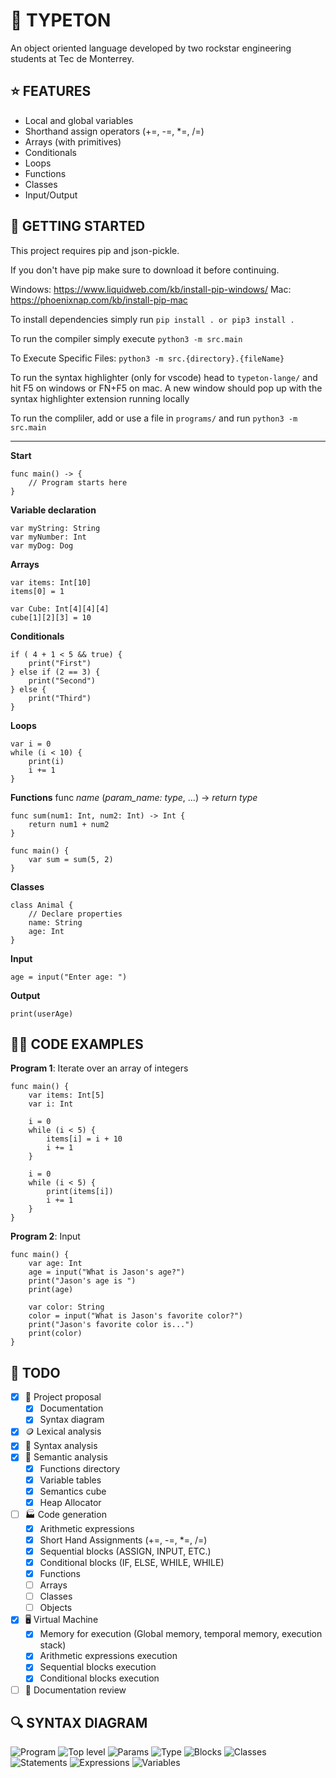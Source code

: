 # 🦭 TYPETON

An object oriented language developed by two rockstar engineering students at Tec de Monterrey.

## ⭐️ FEATURES

- Local and global variables
- Shorthand assign operators (+=, -=, \*=, /=)
- Arrays (with primitives)
- Conditionals
- Loops
- Functions
- Classes
- Input/Output

## 🚗 GETTING STARTED

This project requires pip and json-pickle.

If you don't have pip make sure to download it before continuing.

Windows: https://www.liquidweb.com/kb/install-pip-windows/ Mac: https://phoenixnap.com/kb/install-pip-mac

To install dependencies simply run `pip install . or pip3 install .`

To run the compiler simply execute `python3 -m src.main`

To Execute Specific Files: `python3 -m src.{directory}.{fileName}`

To run the syntax highlighter (only for vscode) head to `typeton-lange/` and hit F5 on windows or FN+F5 on mac. A new window should pop up with the syntax highlighter extension running locally

To run the compliler, add or use a file in `programs/` and run `python3 -m src.main`

---

**Start**

```
func main() -> {
    // Program starts here
}
```

**Variable declaration**

```
var myString: String
var myNumber: Int
var myDog: Dog
```

**Arrays**

```
var items: Int[10]
items[0] = 1

var Cube: Int[4][4][4]
cube[1][2][3] = 10
```

**Conditionals**

```
if ( 4 + 1 < 5 && true) {
    print("First")
} else if (2 == 3) {
    print("Second")
} else {
    print("Third")
}
```

**Loops**

```
var i = 0
while (i < 10) {
    print(i)
    i += 1
}
```

**Functions**
func _name_ (_param_name: type_, ...) -> _return type_

```
func sum(num1: Int, num2: Int) -> Int {
    return num1 + num2
}

func main() {
    var sum = sum(5, 2)
}
```

**Classes**

```
class Animal {
    // Declare properties
    name: String
    age: Int
}
```

**Input**

```
age = input("Enter age: ")
```

**Output**

```
print(userAge)
```

## 👨‍💻 CODE EXAMPLES

**Program 1**: Iterate over an array of integers

```
func main() {
    var items: Int[5]
    var i: Int

    i = 0
    while (i < 5) {
        items[i] = i + 10
        i += 1
    }

    i = 0
    while (i < 5) {
        print(items[i])
        i += 1
    }
}
```

**Program 2**: Input

```
func main() {
    var age: Int
    age = input("What is Jason's age?")
    print("Jason's age is ")
    print(age)

    var color: String
    color = input("What is Jason's favorite color?")
    print("Jason's favorite color is...")
    print(color)
}
```

## 📝 TODO

- [x] 💍 Project proposal
  - [x] Documentation
  - [x] Syntax diagram
- [x] 🪙 Lexical analysis
- [x] 📖 Syntax analysis
- [x] 🧠 Semantic analysis
  - [x] Functions directory
  - [x] Variable tables
  - [x] Semantics cube
  - [x] Heap Allocator
- [ ] 🏭 Code generation
  - [x] Arithmetic expressions
  - [x] Short Hand Assignments (+=, -=, \*=, /=)
  - [x] Sequential blocks (ASSIGN, INPUT, ETC.)
  - [x] Conditional blocks (IF, ELSE, WHILE, WHILE)
  - [x] Functions
  - [ ] Arrays
  - [ ] Classes
  - [ ] Objects
- [x] 🖥 Virtual Machine
  - [x] Memory for execution (Global memory, temporal memory, execution stack)
  - [x] Arithmetic expressions execution
  - [x] Sequential blocks execution
  - [x] Conditional blocks execution
- [ ] 🏁 Documentation review

## 🔍 SYNTAX DIAGRAM

![Program](/diagram/program.png)
![Top level](/diagram/top_level.png)
![Params](/diagram/params.png)
![Type](/diagram/type.png)
![Blocks](/diagram/blocks.png)
![Classes](/diagram/classes.png)
![Statements](/diagram/statements.png)
![Expressions](/diagram/expressions.png)
![Variables](/diagram/variables.png)
